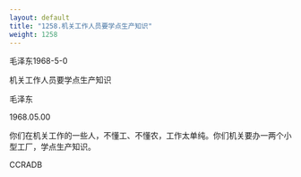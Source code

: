 ```yaml
---
layout: default
title: "1258.机关工作人员要学点生产知识"
weight: 1258
---
```


毛泽东1968-5-0

机关工作人员要学点生产知识

毛泽东

1968.05.00

你们在机关工作的一些人，不懂工、不懂农，工作太单纯。你们机关要办一两个小型工厂，学点生产知识。

CCRADB

